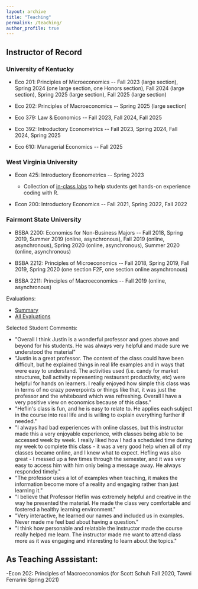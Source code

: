 ```yaml
---
layout: archive
title: "Teaching"
permalink: /teaching/
author_profile: true
---
```


## Instructor of Record

### University of Kentucky
- Eco 201: Principles of Microeconomics -- Fall 2023 (large section), Spring 2024 (one large section, one Honors section), Fall 2024 (large section), Spring 2025 (large section), Fall 2025 (large section)

- Eco 202: Principles of Macroeconomics -- Spring 2025 (large section)
  
- Eco 379: Law & Economics -- Fall 2023, Fall 2024, Fall 2025
  
- Eco 392: Introductory Econometrics -- Fall 2023, Spring 2024, Fall 2024, Spring 2025

- Eco 610: Managerial Economics -- Fall 2025

### West Virginia University
- Econ 425: Introductory Econometrics -- Spring 2023
  * Collection of [in-class labs](MetricsLabs.md) to help students get hands-on experience coding with R.

- Econ 200: Introductory Economics -- Fall 2021, Spring 2022, Fall 2022

### Fairmont State University

- BSBA 2200: Economics for Non-Business Majors -- Fall 2018, Spring 2019, Summer 2019 (online, asynchronous), Fall 2019 (online, asynchronous), Spring 2020 (online, asynchronous), Summer 2020 (online, asynchronous)

- BSBA 2212: Principles of Microeconomics -- Fall 2018, Spring 2019, Fall 2019, Spring 2020 (one section F2F, one section online asynchronous)

- BSBA 2211: Principles of Macroeconomics -- Fall 2019 (online, asynchronous)


Evaluations:
- [Summary](/files/Heflin_Teaching_Effectiveness.pdf)
- [All Evaluations](/files/Heflin_Teaching_Evaluations.pdf)


Selected Student Comments:
- "Overall I think Justin is a wonderful professor and goes above and beyond for his students. He was always very helpful and made sure we understood the material"
- "Justin is a great professor. The content of the class could have been difficult, but he explained things in real life examples and in ways that were easy to understand. The activities used (i.e. candy for market structures, ball activity representing restaurant productivity, etc) were helpful for hands on learners. I really enjoyed how simple this class was in terms of no crazy powerpoints or things like that, it was just the professor and the whiteboard which was refreshing. Overall I have a very positive view on economics because of this class."
- "Heflin's class is fun, and he is easy to relate to. He applies each subject in the course into real life and is willing to explain everything further if needed."
- "I always had bad experiences with online classes, but this instructor made this a very enjoyable experience, with classes being able to be accessed week by week. I really liked how I had a scheduled time during my week to complete this class - it was a very good help when all of my classes became online, and I knew what to expect. Hefling was also great - I messed up a few times through the semester, and it was very easy to access him with him only being a message away. He always responded timely."
- "The professor uses a lot of examples when teaching, it makes the information become more of a reality and engaging rather than just learning it."
- "I believe that Professor Heflin was extremely helpful and creative in the way he presented the material. He made the class very comfortable and fostered a healthy learning environment."
- "Very interactive, he learned our names and included us in examples. Never made me feel bad about having a question."
- "I think how personable and relatable the instructor made the course really helped me learn. The instructor made me want to attend class more as it was engaging and interesting to learn about the topics."

## As Teaching Asssistant:

-Econ 202: Principles of Macroeconomics (for Scott Schuh Fall 2020, Tawni Ferrarini Spring 2021)

